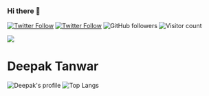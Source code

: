 ### Hi there 👋

[![Twitter Follow](https://img.shields.io/mastodon/follow/109273683071196226?domain=https%3A%2F%2Fgenomic.social&style=social)](https://genomic.social/@dktanwar)
[![Twitter Follow](https://img.shields.io/twitter/follow/d_k_tanwar?label=Follow)](https://twitter.com/intent/follow?screen_name=d_k_tanwar)
![GitHub followers](https://img.shields.io/github/followers/dktanwar?label=Follow&style=social)
![Visitor count](https://shields-io-visitor-counter.herokuapp.com/badge?page=dktanwar.dktanwar)

[![](https://github-readme-stats-sigma-five.vercel.app/api?username=dktanwar&hide_rank=true&count_private=true)]()


<!--
**dktanwar/dktanwar** is a ✨ _special_ ✨ repository because its `README.md` (this file) appears on your GitHub profile.

Here are some ideas to get you started:

- 🔭 I’m currently working on ...
- 🌱 I’m currently learning ...
- 👯 I’m looking to collaborate on ...
- 🤔 I’m looking for help with ...
- 💬 Ask me about ...
- 📫 How to reach me: ...
- 😄 Pronouns: ...
- ⚡ Fun fact: ...




<a href="https://mentorfirst.org" target="_blank" style="display: block; width: 25%; margin: auto;">
    <img
        alt="#MentorFirst Logo"
        src="https://assets.pledge.mentorfirst.org/logo/mentoring_notext@2x.png"
        style="border: 0px;"
        border="0"
    />
</a>



-->
# Deepak Tanwar
![Deepak's profile](https://github-readme-stats.vercel.app/api?username=dktanwar&show_icons=true&count_private=true&hide=stars&include_all_commits=true&theme=dracula)
![Top Langs](https://github-readme-stats.vercel.app/api/top-langs/?username=dktanwar&layout=compact&theme=dracula)


